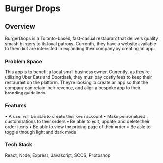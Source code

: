 # Burger Drops

## Overview

BurgerDrops is a Toronto-based, fast-casual restaurant that delivers quality smash burgers to its loyal patrons. Currently, they have a website available to them but are interested in expanding their company by creating an app.

### Problem Space

This app is to benefit a local small business owner. Currently, as they’re utilizing Uber Eats and Doordash, they must pay costly fees to keep their restaurant on the platform. They’re looking to create an app so that the company can retain their revenue, and align a bespoke app to their branding guidelines.

### Features

• A user will be able to create their own account
• Make personalized customizations to their orders
• Be able to edit, update, and delete their order items
• Be able to view the pricing page of their order
• Be able to toggle through light and dark mode

### Tech Stack

React, Node, Express, Javascript, SCCS, Photoshop


